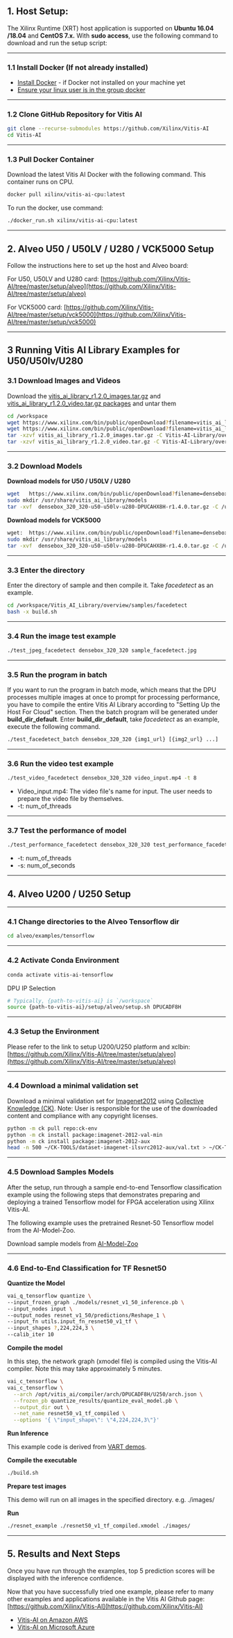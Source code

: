## 1. Host Setup:
The Xilinx Runtime (XRT) host application is supported on **Ubuntu 16.04 /18.04** and **CentOS 7.x.**
With **sudo access**, use the following command to download and run the setup script:

---

### 1.1 Install Docker (If not already installed)
+ [Install Docker](https://hub.docker.com/r/xilinx/vitis-ai-cpu/tags?page=1&ordering=last_updated) - if Docker not installed on your machine yet
+ [Ensure your linux user is in the group docker](https://docs.docker.com/install/linux/linux-postinstall/)

---

### 1.2 Clone GitHub Repository for Vitis AI
```bash
git clone --recurse-submodules https://github.com/Xilinx/Vitis-AI
cd Vitis-AI
```

---

### 1.3 Pull Docker Container
Download the latest Vitis AI Docker with the following command. This container runs on CPU.

```bash
docker pull xilinx/vitis-ai-cpu:latest
```

To run the docker, use command:

```bash
./docker_run.sh xilinx/vitis-ai-cpu:latest
```

---

## 2. Alveo U50 / U50LV / U280 / VCK5000 Setup
Follow the instructions here to set up the host and Alveo board:

For U50, U50LV and U280 card: [https://github.com/Xilinx/Vitis-AI/tree/master/setup/alveo](https://github.com/Xilinx/Vitis-AI/tree/master/setup/alveo)

For VCK5000 card: [https://github.com/Xilinx/Vitis-AI/tree/master/setup/vck5000](https://github.com/Xilinx/Vitis-AI/tree/master/setup/vck5000)

---

## 3 Running Vitis AI Library Examples for U50/U50lv/U280
### 3.1 Download Images and Videos
Download the [vitis_ai_library_r1.2.0_images.tar.gz](https://www.xilinx.com/bin/public/openDownload?filename=vitis_ai_library_r1.2.0_images.tar.gz) and [vitis_ai_library_r1.2.0_video.tar.gz packages](https://www.xilinx.com/bin/public/openDownload?filename=vitis_ai_library_r1.2.0_video.tar.gz) and untar them

```bash
cd /workspace
wget https://www.xilinx.com/bin/public/openDownload?filename=vitis_ai_library_r1.2.0_images.tar.gz -O vitis_ai_library_r1.2.0_images.tar.gz
wget https://www.xilinx.com/bin/public/openDownload?filename=vitis_ai_library_r1.2.0_video.tar.gz -O vitis_ai_library_r1.2.0_video.tar.gz
tar -xzvf vitis_ai_library_r1.2.0_images.tar.gz -C Vitis-AI-Library/overview
tar -xzvf vitis_ai_library_r1.2.0_video.tar.gz -C Vitis-AI-Library/overview
```

---

### 3.2 Download Models
**Download models for U50 / U50LV / U280** 

```bash
wget   https://www.xilinx.com/bin/public/openDownload?filename=densebox_320_320-u50-u50lv-u280-DPUCAHX8H-r1.4.0.tar.gz
sudo mkdir /usr/share/vitis_ai_library/models
tar -xvf  densebox_320_320-u50-u50lv-u280-DPUCAHX8H-r1.4.0.tar.gz -C /usr/share/vitis_ai_library/models
```

**Download models for VCK5000** 

```bash
wget:  https://www.xilinx.com/bin/public/openDownload?filename=densebox_320_320-u50-u50lv-u280-DPUCAHX8H-r1.4.0.tar.gz
sudo mkdir /usr/share/vitis_ai_library/models
tar -xvf  densebox_320_320-u50-u50lv-u280-DPUCAHX8H-r1.4.0.tar.gz -C /usr/share/vitis_ai_library/models
```

---

### 3.3 Enter the directory
Enter the directory of sample and then compile it. Take *facedetect* as an example.

```bash
cd /workspace/Vitis_AI_Library/overview/samples/facedetect
bash -x build.sh
```

---

### 3.4 Run the image test example

```bash
./test_jpeg_facedetect densebox_320_320 sample_facedetect.jpg
```

---

### 3.5 Run the program in batch
If you want to run the program in batch mode, which means that the DPU processes multiple images at once to prompt for processing performance, you have to compile the entire Vitis AI Library according to \"Setting Up the Host For Cloud\" section. Then the batch program will be generated under **build_dir_default**.
Enter **build_dir_default**, take *facedetect* as an example, execute the following command.

```bash
./test_facedetect_batch densebox_320_320 {img1_url} [{img2_url} ...]
```

---

### 3.6 Run the video test example

```bash
./test_video_facedetect densebox_320_320 video_input.mp4 -t 8
```
+ Video_input.mp4: The video file's name for input. The user needs to prepare the video file by themselves. 
+ -t: num_of_threads

---

### 3.7 Test the performance of model

```bash
./test_performance_facedetect densebox_320_320 test_performance_facedetect.list -t 8 -s 60
```
+ -t: num_of_threads
+ -s: num_of_seconds

---

## 4. Alveo U200 / U250 Setup

--- 

### 4.1 Change directories to the Alveo Tensorflow dir
```bash
cd alveo/examples/tensorflow
```

---

### 4.2 Activate Conda Environment
```bash
conda activate vitis-ai-tensorflow
```

DPU IP Selection
```bash
# Typically, {path-to-vitis-ai} is `/workspace`
source {path-to-vitis-ai}/setup/alveo/setup.sh DPUCADF8H
```

---

### 4.3 Setup the Environment
Please refer to the link to setup U200/U250 platform and xclbin:
[https://github.com/Xilinx/Vitis-AI/tree/master/setup/alveo](https://github.com/Xilinx/Vitis-AI/tree/master/setup/alveo)

---

### 4.4 Download a minimal validation set
Download a minimal validation set for [Imagenet2012](http://www.image-net.org/challenges/LSVRC/2012) using [Collective Knowledge (CK)](https://github.com/ctuning).
Note: User is responsible for the use of the downloaded content and compliance with any copyright licenses.

```bash
python -m ck pull repo:ck-env
python -m ck install package:imagenet-2012-val-min
python -m ck install package:imagenet-2012-aux
head -n 500 ~/CK-TOOLS/dataset-imagenet-ilsvrc2012-aux/val.txt > ~/CK-TOOLS/dataset-imagenet-ilsvrc2012-val-min/val.txt
```

---

### 4.5 Download Samples Models
After the setup, run through a sample end-to-end Tensorflow classification example using the following steps that demonstrates preparing and deploying a trained Tensorflow model for FPGA acceleration using Xilinx Vitis-AI.

The following example uses the pretrained Resnet-50 Tensorflow model from the AI-Model-Zoo.

Download sample models from [AI-Model-Zoo](https://github.com/Xilinx/Vitis-AI/tree/master/models/AI-Model-Zoo)

---

### 4.6 End-to-End Classification for TF Resnet50
**Quantize the Model**

```bash
vai_q_tensorflow quantize \
--input_frozen_graph ./models/resnet_v1_50_inference.pb \
--input_nodes input \
--output_nodes resnet_v1_50/predictions/Reshape_1 \
--input_fn utils.input_fn_resnet50_v1_tf \
--input_shapes ?,224,224,3 \
--calib_iter 10
```

**Compile the model**

In this step, the network graph (xmodel file) is compiled using the Vitis-AI compiler. Note this may take approximately 5 minutes.

```bash
vai_c_tensorflow \
vai_c_tensorflow \
  --arch /opt/vitis_ai/compiler/arch/DPUCADF8H/U250/arch.json \
  --frozen_pb quantize_results/quantize_eval_model.pb \
  --output_dir out \
  --net_name resnet50_v1_tf_compiled \
  --options '{ \"input_shape\": \"4,224,224,3\"}'
```


**Run Inference**

This example code is derived from [VART demos](https://github.com/Xilinx/Vitis-AI/blob/master/demo/VART).


**Compile the executable**

```bash
./build.sh
```

**Prepare test images**

This demo will run on all images in the specified directory. e.g. ./images/


**Run**

```bash
./resnet_example ./resnet50_v1_tf_compiled.xmodel ./images/
```

---

## 5. Results and Next Steps
Once you have run through the examples, top 5 prediction scores will be displayed with the inference confidence.

Now that you have successfully tried one example, please refer to many other examples and applications available in the Vitis AI Github page: [https://github.com/Xilinx/Vitis-AI](https://github.com/Xilinx/Vitis-AI)

+ [Vitis-AI on Amazon AWS](https://github.com/Xilinx/Vitis-AI/tree/master/docs/aws)
+ [Vitis-AI on Microsoft Azure](https://github.com/Xilinx/Vitis-AI/tree/master/docs/azure)

